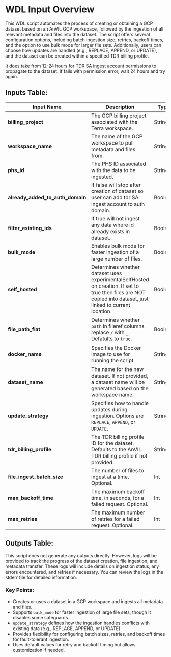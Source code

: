 # WDL Input Overview

This WDL script automates the process of creating or obtaining a GCP dataset based on an AnVIL GCP workspace, followed by the ingestion of all relevant metadata and files into the dataset. The script offers several configuration options, including batch ingestion size, retries, backoff times, and the option to use bulk mode for larger file sets. Additionally, users can choose how updates are handled (e.g., REPLACE, APPEND, or UPDATE), and the dataset can be created within a specified TDR billing profile.

It does take from 12-24 hours for TDR SA ingest account permissions to propagate to the dataset. If fails with permission error, wait 24 hours and try again.

## Inputs Table:
| Input Name                          | Description                                                                                                                                                | Type     | Required | Default                                                                                       |
|-------------------------------------|------------------------------------------------------------------------------------------------------------------------------------------------------------|----------|----------|-----------------------------------------------------------------------------------------------|
| **billing_project**                 | The GCP billing project associated with the Terra workspace.                                                                                               | String   | Yes      | N/A                                                                                           |
| **workspace_name**                  | The name of the GCP workspace to pull metadata and files from.                                                                                             | String   | Yes      | N/A                                                                                           |
| **phs_id**                          | The PHS ID associated with the data to be ingested.                                                                                                        | String   | Yes      | N/A                                                                                           |
| **already_added_to_auth_domain**    | If false will stop after creation of dataset so user can add tdr SA ingest account to auth domain.                                                         | Boolean  | No       | true                                                                                          |
| **filter_existing_ids**             | If true will not ingest any data where id already exists in dataset.                                                                                       | Boolean  | No       | true                                                                                          |
| **bulk_mode**                       | Enables bulk mode for faster ingestion of a large number of files.                                                                                         | Boolean  | No       | false                                                                                         |
| **self_hosted**                     | Determines whether dataset uses experimentalSelfHosted on creation. If set to true then files are NOT copied into dataset, just linked to current location | Boolean  | No       | true                                                                                          |
| **file_path_flat**                  | Determines whether `path` in fileref columns replace `/` with `_`. Defatults to `true`.                                                                    | Boolean  | No       | true                                                                                          |
| **docker_name**                     | Specifies the Docker image to use for running the script.                                                                                                  | String   | No       | `us-central1-docker.pkg.dev/operations-portal-427515/ops-toolbox/ops_terra_utils_slim:latest` |
| **dataset_name**                    | The name for the new dataset. If not provided, a dataset name will be generated based on the workspace name.                                               | String   | No       | Generated from workspace name                                                                 |
| **update_strategy**                 | Specifies how to handle updates during ingestion. Options are `REPLACE`, `APPEND`, or `UPDATE`.                                                            | String   | No       | REPLACE                                                                                       |
| **tdr_billing_profile**             | The TDR billing profile ID for the dataset. Defaults to the AnVIL TDR billing profile if not provided.                                                     | String   | No       | `e0e03e48-5b96-45ec-baa4-8cc1ebf74c61` (AnVIL prod billing profile)                           |
| **file_ingest_batch_size**          | The number of files to ingest at a time. Optional.                                                                                                         | Int      | No       | 500                                                                                           |
| **max_backoff_time**                | The maximum backoff time, in seconds, for a failed request. Optional.                                                                                      | Int      | No       | 300                                                                                           |
| **max_retries**                     | The maximum number of retries for a failed request. Optional.                                                                                              | Int      | No       | 5                                                                                             |

## Outputs Table:
This script does not generate any outputs directly. However, logs will be provided to track the progress of the dataset creation, file ingestion, and metadata transfer. These logs will include details on ingestion status, any errors encountered, and retries if necessary. You can review the logs in the stderr file for detailed information.

### Key Points:
- Creates or uses a dataset in a GCP workspace and ingests all metadata and files.
- Supports `bulk_mode` for faster ingestion of large file sets, though it disables some safeguards.
- `update_strategy` defines how the ingestion handles conflicts with existing data (e.g., REPLACE, APPEND, or UPDATE).
- Provides flexibility for configuring batch sizes, retries, and backoff times for fault-tolerant ingestion.
- Uses default values for retry and backoff timing but allows customization if needed.
